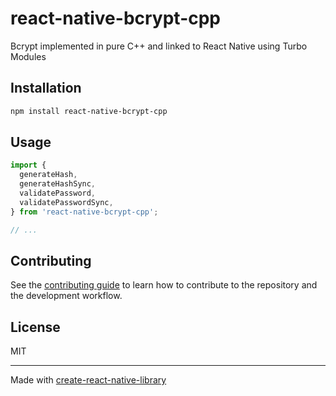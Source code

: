 # react-native-bcrypt-cpp

Bcrypt implemented in pure C++ and linked to  React Native using Turbo Modules

## Installation

```sh
npm install react-native-bcrypt-cpp
```

## Usage


```js
import {
  generateHash,
  generateHashSync,
  validatePassword,
  validatePasswordSync,
} from 'react-native-bcrypt-cpp';

// ...

```


## Contributing

See the [contributing guide](CONTRIBUTING.md) to learn how to contribute to the repository and the development workflow.

## License

MIT

---

Made with [create-react-native-library](https://github.com/callstack/react-native-builder-bob)
